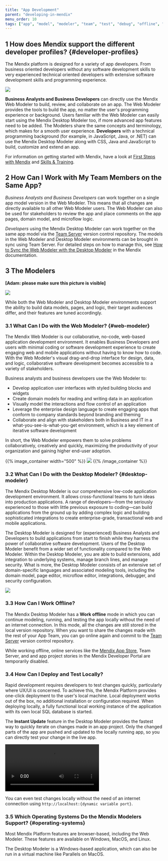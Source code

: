```yaml
---
title: "App Development"
parent: "developing-in-mendix"
menu_order: 10
tags: ["app", "model", "modeler", "team", "test", "debug", "offline", "custom code"]
---
```


## 1 How does Mendix support the different developer profiles? {#developer-profiles}

The Mendix platform is designed for a variety of app developers. From business oriented developers without any software development skills to very experienced technical oriented developers with extensive software development skills and programming experience.

![](attachments/DeveloperContinuum.png)

**Business Analysts and Business Developers** can directly use the Mendix Web Modeler to build, review, and collaborate on an app. The Web Modeler provides the tools to build the app, no matter the user's programming experience or background. Users familiar with the Web Modeler can easily start using the Mendix Desktop Modeler too, if more advanced app features need to be added. The Modelers share the same concepts and terminology, which makes for a smooth user experience.
**Developers** with a technical programming background (for example, in JavaScript, Java, or .NET) can use the Mendix Desktop Modeler along with CSS, Java and JavaScript to build, customize and extend an app.

For information on getting started with Mendix, have a look at [First Steps with Mendix](../evaluation-learning/getting-started) and [Skills & Training](../evaluation-learning/skills-training).

## 2 How Can I Work with My Team Members on the Same App?

*Business Analysts and Business Developers* can work together on a single app model version in the Web Modeler. This means that all changes are directly available to all other Web Modeler users. The Web Modeler can also be used for stakeholders to review the app and place comments on the app pages, domain model, and microflow logic.

*Developers* using the Mendix Desktop Modeler can work together on the same app model via the [Team Server](version-control) version control repository. The models in the Web Modeler and Desktop Modeler environments can be brought in sync using Team Server. For detailed steps on how to manage this, see [How to Sync  the Web Modeler with the Desktop Modeler](https://docs.mendix.com/howto/web-modeler/syncing-webmodeler-desktop) in the Mendix documentation.

## 3 The Modelers
**[Adam: please make sure this picture is visible]**

![](attachments/BothModelers.png)

While both the Web Modeler and Desktop Modeler environments support the ability to build data models, pages, and logic, their target audiences differ, and their features are tuned accordingly.

### 3.1 What Can I Do with the Web Modeler? {#web-modeler}

The Mendix Web Modeler is our collaborative, no-code, web-based application development environment. It enables Business Developers and users with minimal coding or software development experience to create engaging web and mobile applications without having to know how to code. With the Web Modeler's visual drag-and-drop interface for design, data, and logic, collaborative software development becomes accessible to a variety of stakeholders.

Business analysts and business developers use the Web Modeler to:

* Develop application user interfaces with styled building blocks and widgets
* Create domain models for reading and writing data in an application
* Visually model the interactions and flow control of an application
* Leverage the enterprise design language to create engaging apps that conform to company standards beyond branding and theming
* Collaborate and align with stakeholders both in Business and IT in a what-you-see-is-what-you-get environment, which is a key element of iterative software development

In short, the Web Modeler empowers them to solve problems collaboratively, creatively and quickly, maximizing the productivity of your organization and gaining higher end-user adoption.

{{% image_container width="500" %}}
![](attachments/web-modeler-test.png)
{{% /image_container %}}

### 3.2 What Can I Do with the Desktop Modeler? {#desktop-modeler}

The Mendix Desktop Modeler is our comprehensive low-code application development environment. It allows cross-functional teams to turn ideas into production applications. A range of developers—from the seriously experienced to those with little previous exposure to coding—can build applications from the ground up by adding complex logic and building sophisticated integrations to create enterprise-grade, transactional web and mobile applications.

The Desktop Modeler is designed for (experienced) Business Analysts and Developers to build applications from start to finish while they harness the power of collaborative software development. Users of the Desktop Modeler benefit from a wider set of functionality compared to the Web Modeler. Within the Desktop Modeler, you are able to build extensions, add integration to underlying systems, manage branch lines, and manage security. What is more, the Desktop Modeler consists of an extensive set of domain-specific languages and associated modeling tools, including the domain model, page editor, microflow editor, integrations, debugger, and security configuration.

![](attachments/desktop-modeler.png)

### 3.3 How Can I Work Offline?

The Mendix Desktop Modeler has a **Work offline** mode in which you can continue modeling, running, and testing the app locally without the need of an internet connection. In this mode, all the changes are still stored in the local version repository. When you want to share the changes made with the rest of your App Team, you can go online again and commit to the [Team Server](version-control) version control repository.

While working offline, online services like the [Mendix App Store](https://appstore.home.mendix.com/index3.html), Team Server, and and app project stories in the Mendix Developer Portal are temporarily disabled.

### 3.4 How Can I Deploy and Test Locally?

Rapid development requires developers to test changes quickly, particularly where UX/UI is concerned. To achieve this, the Mendix Platform provides one-click deployment to the user's local machine. Local deployment works out of the box, no additional installation or configuration required. When deploying locally, a fully functional local working instance of the application with its own local SQL database is started.

The **Instant Update** feature in the Desktop Modeler provides the fastest way to quickly iterate on changes made in an app project. Only the changed parts of the app are pushed and updated to the locally running app, so you can directly test your change in the live app.

<video controls  src="attachments/instant-update.mp4">VIDEO</video>

You can even test changes locally without the need of an internet connection using `http://localhost:{dynamic variable port}`.

### 3.5 Which Operating Systems Do the Mendix Modelers Support? {#operating-systems}

Most Mendix Platform features are browser-based, including the Web Modeler. These features are available on Windows, MacOS, and Linux.

The Desktop Modeler is a Windows-based application, which can also be run in a virtual machine like Parallels on MacOS.
